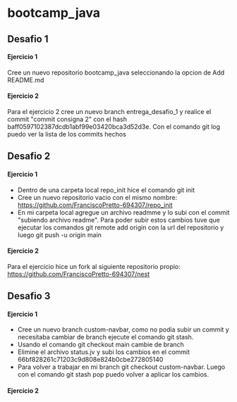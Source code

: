 # bootcamp_java
## Desafio 1
#### Ejercicio 1
Cree un nuevo repositorio bootcamp_java seleccionando la opcion de Add README.md
#### Ejercicio 2
Para el ejercicio 2 cree un nuevo branch entrega_desafio_1 y realice el commit "commit consigna 2" con el hash baff0597102387dcdb1abf99e03420bca3d52d3e. Con el comando git log puedo ver la lista de los commits hechos
## Desafio 2
#### Ejercicio 1
* Dentro de una carpeta local repo_init hice el comando git init 
* Cree un nuevo repositorio vacio con el mismo nombre: https://github.com/FranciscoPretto-694307/repo_init
* En mi carpeta local agregue un archivo readmme y lo subi con el commit "subiendo archivo readme". Para poder subir estos cambios tuve que ejecutar los comandos git remote add origin con la url del repositorio y luego git push -u origin main
#### Ejercicio 2
Para el ejercicio hice un fork al siguiente repositorio propio: https://github.com/FranciscoPretto-694307/nest
## Desafio 3
#### Ejercicio 1
* Cree un nuevo branch custom-navbar, como no podia subir un commit y necesitaba cambiar de branch ejecute el comando git stash. 
* Usando el comando git checkout main cambie de branch
* Elimine el archivo status.jv y subi los cambios en el commit 66bf828261c71203c9d808e824b0cbe272805140
* Para volver a trabajar en mi branch git checkout custom-navbar. Luego con el comando git stash pop puedo volver a aplicar los cambios. 
#### Ejercicio 2
